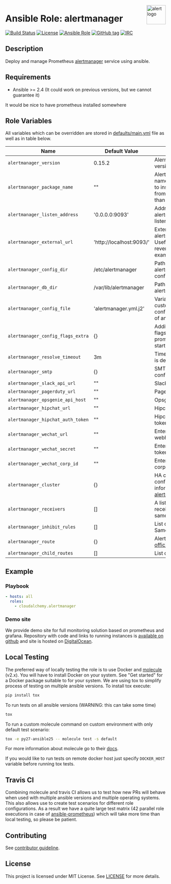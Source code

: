 <p><img src="https://upload.wikimedia.org/wikipedia/commons/thumb/1/1d/Human-dialog-warning.svg/2000px-Human-dialog-warning.svg.png" alt="alert logo" title="alert" align="right" height="60" /></p>

# Ansible Role: alertmanager

[![Build Status](https://travis-ci.org/cloudalchemy/ansible-alertmanager.svg?branch=master)](https://travis-ci.org/cloudalchemy/ansible-alertmanager)
[![License](https://img.shields.io/badge/license-MIT%20License-brightgreen.svg)](https://opensource.org/licenses/MIT)
[![Ansible Role](https://img.shields.io/badge/ansible%20role-cloudalchemy.alertmanager-blue.svg)](https://galaxy.ansible.com/cloudalchemy/alertmanager/)
[![GitHub tag](https://img.shields.io/github/tag/cloudalchemy/ansible-alertmanager.svg)](https://github.com/cloudalchemy/ansible-alertmanager/tags)
[![IRC](https://img.shields.io/badge/irc.freenode.net-%23cloudalchemy-yellow.svg)](https://kiwiirc.com/nextclient/#ircs://irc.freenode.net/#cloudalchemy)

## Description

Deploy and manage Prometheus [alertmanager](https://github.com/prometheus/alertmanager) service using ansible.

## Requirements

- Ansible >= 2.4 (It could work on previous versions, but we cannot guarantee it)

It would be nice to have prometheus installed somewhere

## Role Variables

All variables which can be overridden are stored in [defaults/main.yml](defaults/main.yml) file as well as in table below.

| Name           | Default Value | Description                        |
| -------------- | ------------- | -----------------------------------|
| `alertmanager_version` | 0.15.2 | Alermanager package version |
| `alertmanager_package_name` | "" | Alertmanager package name. Set this if you want to install Alertmanager from a package rather than a binary. |
| `alertmanager_listen_address` | '0.0.0.0:9093' | Address on which alertmanager will be listening |
| `alertmanager_external_url` | 'http://localhost:9093/' | External address on which alertmanager is available. Useful when behind reverse proxy. Ex. example.org/alertmanager |
| `alertmanager_config_dir` | /etc/alertmanager | Path to directory with alertmanager configuration |
| `alertmanager_db_dir` | /var/lib/alertmanager | Path to directory with alertmanager database |
| `alertmanager_config_file` | 'alertmanager.yml.j2' | Variable used to provide custom alertmanager configuration file in form of ansible template |
| `alertmanager_config_flags_extra` | {} | Additional configuration flags passed to prometheus binary at startup |
| `alertmanager_resolve_timeout` | 3m | Time after which an alert is declared resolved |
| `alertmanager_smtp` | {} | SMTP (email) configuration |
| `alertmanager_slack_api_url` | "" | Slack webhook url |
| `alertmanager_pagerduty_url` | "" | Pagerduty webhook url |
| `alertmanager_opsgenie_api_host` | "" | Opsgenie webhook url |
| `alertmanager_hipchat_url` | "" | Hipchat webhook url |
| `alertmanager_hipchat_auth_token` | "" | Hipchat authentication token |
| `alertmanager_wechat_url` | "" | Enterprise WeChat webhook url |
| `alertmanager_wechat_secret` | "" | Enterprise WeChat secret token |
| `alertmanager_wechat_corp_id` | "" | Enterprise WeChat corporation id |
| `alertmanager_cluster` | {} | HA cluster network configuration. More information in [alertmanager readme](https://github.com/prometheus/alertmanager#high-availability) |
| `alertmanager_receivers` | [] | A list of notification receivers. Configuration same as in [official docs](https://prometheus.io/docs/alerting/configuration/#<receiver>) |
| `alertmanager_inhibit_rules` | [] | List of inhibition rules. Same as in [official docs](https://prometheus.io/docs/alerting/configuration/#inhibit_rule) |
| `alertmanager_route` | {} | Alert routing. More in [official docs](https://prometheus.io/docs/alerting/configuration/#<route>) |
| `alertmanager_child_routes` | [] | List of child routes. |

## Example

### Playbook

```yaml
- hosts: all
  roles:
    - cloudalchemy.alertmanager
```

### Demo site

We provide demo site for full monitoring solution based on prometheus and grafana. Repository with code and links to running instances is [available on github](https://github.com/cloudalchemy/demo-site) and site is hosted on [DigitalOcean](https://digitalocean.com).

## Local Testing

The preferred way of locally testing the role is to use Docker and [molecule](https://github.com/metacloud/molecule) (v2.x). You will have to install Docker on your system. See "Get started" for a Docker package suitable to for your system.
We are using tox to simplify process of testing on multiple ansible versions. To install tox execute:
```sh
pip install tox
```
To run tests on all ansible versions (WARNING: this can take some time)
```sh
tox
```
To run a custom molecule command on custom environment with only default test scenario:
```sh
tox -e py27-ansible25 -- molecule test -s default
```
For more information about molecule go to their [docs](http://molecule.readthedocs.io/en/latest/).

If you would like to run tests on remote docker host just specify `DOCKER_HOST` variable before running tox tests.

## Travis CI

Combining molecule and travis CI allows us to test how new PRs will behave when used with multiple ansible versions and multiple operating systems. This also allows use to create test scenarios for different role configurations. As a result we have a quite large test matrix (42 parallel role executions in case of [ansible-prometheus](https://github.com/cloudalchemy/ansible-prometheus)) which will take more time than local testing, so please be patient.

## Contributing

See [contributor guideline](CONTRIBUTING.md).

## License

This project is licensed under MIT License. See [LICENSE](/LICENSE) for more details.
